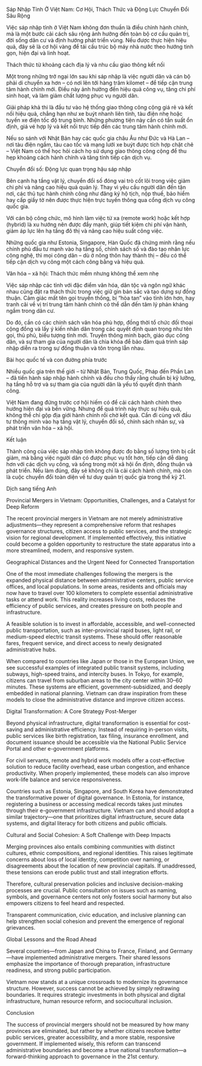 Sáp Nhập Tỉnh Ở Việt Nam: Cơ Hội, Thách Thức và Động Lực Chuyển Đổi Sâu Rộng

Việc sáp nhập tỉnh ở Việt Nam không đơn thuần là điều chỉnh hành chính, mà là một bước cải cách sâu rộng ảnh hưởng đến toàn bộ cơ cấu quản trị, đời sống dân cư và định hướng phát triển vùng. Nếu được thực hiện hiệu quả, đây sẽ là cơ hội vàng để tái cấu trúc bộ máy nhà nước theo hướng tinh gọn, hiện đại và linh hoạt.

Thách thức từ khoảng cách địa lý và nhu cầu giao thông kết nối

Một trong những trở ngại lớn sau khi sáp nhập là việc người dân và cán bộ phải di chuyển xa hơn – có nơi lên tới hàng trăm kilomet – để tiếp cận trung tâm hành chính mới. Điều này ảnh hưởng đến hiệu quả công vụ, tăng chi phí sinh hoạt, và làm giảm chất lượng phục vụ người dân.

Giải pháp khả thi là đầu tư vào hệ thống giao thông công cộng giá rẻ và kết nối hiệu quả, chẳng hạn như xe buýt nhanh liên tỉnh, tàu điện nhẹ hoặc tuyến xe điện tốc độ trung bình. Những phương tiện này cần có tần suất ổn định, giá vé hợp lý và kết nối trực tiếp đến các trung tâm hành chính mới.

Nếu so sánh với Nhật Bản hay các quốc gia châu Âu như Đức và Hà Lan – nơi tàu điện ngầm, tàu cao tốc và mạng lưới xe buýt được tích hợp chặt chẽ – Việt Nam có thể học hỏi cách họ sử dụng giao thông công cộng để thu hẹp khoảng cách hành chính và tăng tính tiếp cận dịch vụ.

Chuyển đổi số: Động lực quan trọng hậu sáp nhập

Bên cạnh hạ tầng vật lý, chuyển đổi số đóng vai trò cốt lõi trong việc giảm chi phí và nâng cao hiệu quả quản lý. Thay vì yêu cầu người dân đến tận nơi, các thủ tục hành chính công như đăng ký hộ tịch, nộp thuế, bảo hiểm hay cấp giấy tờ nên được thực hiện trực tuyến thông qua cổng dịch vụ công quốc gia.

Với cán bộ công chức, mô hình làm việc từ xa (remote work) hoặc kết hợp (hybrid) là xu hướng nên được đẩy mạnh, giúp tiết kiệm chi phí vận hành, giảm áp lực lên hạ tầng đô thị và nâng cao hiệu suất công việc.

Những quốc gia như Estonia, Singapore, Hàn Quốc đã chứng minh rằng nếu chính phủ đầu tư mạnh vào hạ tầng số, chính sách số và đào tạo nhân lực công nghệ, thì mọi công dân – dù ở nông thôn hay thành thị – đều có thể tiếp cận dịch vụ công một cách công bằng và hiệu quả.

Văn hóa – xã hội: Thách thức mềm nhưng không thể xem nhẹ

Việc sáp nhập các tỉnh với đặc điểm văn hóa, dân tộc và ngôn ngữ khác nhau cũng đặt ra thách thức trong việc giữ gìn bản sắc và tạo dựng sự đồng thuận. Cảm giác mất tên gọi truyền thống, bị “hòa tan” vào tỉnh lớn hơn, hay tranh cãi về vị trí trung tâm hành chính có thể dẫn đến tâm lý phản kháng ngầm trong dân cư.

Do đó, cần có các chính sách văn hóa phù hợp, đồng thời tổ chức đối thoại cộng đồng và lấy ý kiến nhân dân trong các quyết định quan trọng như tên gọi, thủ phủ, biểu tượng tỉnh mới. Truyền thông minh bạch, giáo dục công dân, và sự tham gia của người dân là chìa khóa để bảo đảm quá trình sáp nhập diễn ra trong sự đồng thuận và tôn trọng lẫn nhau.

Bài học quốc tế và con đường phía trước

Nhiều quốc gia trên thế giới – từ Nhật Bản, Trung Quốc, Pháp đến Phần Lan – đã tiến hành sáp nhập hành chính và đều cho thấy rằng chuẩn bị kỹ lưỡng, hạ tầng hỗ trợ và sự tham gia của người dân là yếu tố quyết định thành công.

Việt Nam đang đứng trước cơ hội hiếm có để cải cách hành chính theo hướng hiện đại và bền vững. Nhưng để quá trình này thực sự hiệu quả, không thể chỉ gộp địa giới hành chính rồi chờ kết quả. Cần đi cùng với đầu tư thông minh vào hạ tầng vật lý, chuyển đổi số, chính sách nhân sự, và phát triển văn hóa – xã hội.

Kết luận

Thành công của việc sáp nhập tỉnh không được đo bằng số lượng tỉnh bị cắt giảm, mà bằng việc người dân có được phục vụ tốt hơn, tiếp cận dễ dàng hơn với các dịch vụ công, và sống trong một xã hội ổn định, đồng thuận và phát triển. Nếu làm đúng, đây sẽ không chỉ là cải cách hành chính, mà còn là cuộc chuyển đổi toàn diện về tư duy quản trị quốc gia trong thế kỷ 21.

Dịch sang tiếng Anh

Provincial Mergers in Vietnam: Opportunities, Challenges, and a Catalyst for Deep Reform

The recent provincial mergers in Vietnam are not merely administrative adjustments—they represent a comprehensive reform that reshapes governance structures, citizen access to public services, and the strategic vision for regional development. If implemented effectively, this initiative could become a golden opportunity to restructure the state apparatus into a more streamlined, modern, and responsive system.

Geographical Distances and the Urgent Need for Connected Transportation

One of the most immediate challenges following the mergers is the expanded physical distance between administrative centers, public service offices, and local populations. In some areas, residents and officials may now have to travel over 100 kilometers to complete essential administrative tasks or attend work. This reality increases living costs, reduces the efficiency of public services, and creates pressure on both people and infrastructure.

A feasible solution is to invest in affordable, accessible, and well-connected public transportation, such as inter-provincial rapid buses, light rail, or medium-speed electric transit systems. These should offer reasonable fares, frequent service, and direct access to newly designated administrative hubs.

When compared to countries like Japan or those in the European Union, we see successful examples of integrated public transit systems, including subways, high-speed trains, and intercity buses. In Tokyo, for example, citizens can travel from suburban areas to the city center within 30–60 minutes. These systems are efficient, government-subsidized, and deeply embedded in national planning. Vietnam can draw inspiration from these models to close the administrative distance and improve citizen access.

Digital Transformation: A Core Strategy Post-Merger

Beyond physical infrastructure, digital transformation is essential for cost-saving and administrative efficiency. Instead of requiring in-person visits, public services like birth registration, tax filing, insurance enrollment, and document issuance should be accessible via the National Public Service Portal and other e-government platforms.

For civil servants, remote and hybrid work models offer a cost-effective solution to reduce facility overhead, ease urban congestion, and enhance productivity. When properly implemented, these models can also improve work-life balance and service responsiveness.

Countries such as Estonia, Singapore, and South Korea have demonstrated the transformative power of digital governance. In Estonia, for instance, registering a business or accessing medical records takes just minutes through their e-government infrastructure. Vietnam can and should adopt a similar trajectory—one that prioritizes digital infrastructure, secure data systems, and digital literacy for both citizens and public officials.

Cultural and Social Cohesion: A Soft Challenge with Deep Impacts

Merging provinces also entails combining communities with distinct cultures, ethnic compositions, and regional identities. This raises legitimate concerns about loss of local identity, competition over naming, or disagreements about the location of new provincial capitals. If unaddressed, these tensions can erode public trust and stall integration efforts.

Therefore, cultural preservation policies and inclusive decision-making processes are crucial. Public consultation on issues such as naming, symbols, and governance centers not only fosters social harmony but also empowers citizens to feel heard and respected.

Transparent communication, civic education, and inclusive planning can help strengthen social cohesion and prevent the emergence of regional grievances.

Global Lessons and the Road Ahead

Several countries—from Japan and China to France, Finland, and Germany—have implemented administrative mergers. Their shared lessons emphasize the importance of thorough preparation, infrastructure readiness, and strong public participation.

Vietnam now stands at a unique crossroads to modernize its governance structure. However, success cannot be achieved by simply redrawing boundaries. It requires strategic investments in both physical and digital infrastructure, human resource reform, and sociocultural inclusion.

Conclusion

The success of provincial mergers should not be measured by how many provinces are eliminated, but rather by whether citizens receive better public services, greater accessibility, and a more stable, responsive government. If implemented wisely, this reform can transcend administrative boundaries and become a true national transformation—a forward-thinking approach to governance in the 21st century.